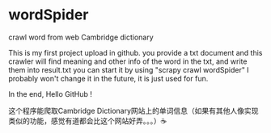 # wordSpider
crawl word from web Cambridge dictionary

This is my first project upload in github.
you provide a txt document and this crawler will find meaning and other info of the word in the txt, and write them into result.txt
you can start it by using "scrapy crawl wordSpider"
I probably won't change it in the future, it is just used for fun.

In the end, Hello GitHub !


这个程序能爬取Cambridge Dictionary网站上的单词信息（如果有其他人像实现类似的功能，感觉有道都会比这个网站好弄。。。）:coffee:
